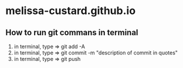 # melissa-custard.github.io

## How to run git commans in terminal
1) in terminal, type => git add -A
2) in terminal, type => git commit -m "description of commit in quotes"
3) in terminal, type => git push
